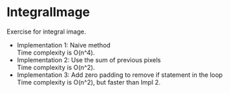 # IntegralImage
Exercise for integral image.
* Implementation 1: Naive method  
Time complexity is O(n^4).  
* Implementation 2: Use the sum of previous pixels  
Time complexity is O(n^2).  
* Implementation 3: Add zero padding to remove if statement in the loop  
Time complexity is O(n^2), but faster than Impl 2.
